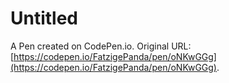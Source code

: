 # Untitled

A Pen created on CodePen.io. Original URL: [https://codepen.io/FatzigePanda/pen/oNKwGGg](https://codepen.io/FatzigePanda/pen/oNKwGGg).

